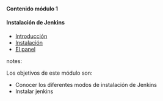 #### Contenido módulo 1

#### Instalación de Jenkins

* [Introducción](/#introduction)
* [Instalación](/#instalation)
* [El panel](/#the_dashboard)

notes:

Los objetivos de este módulo son:

* Conocer los diferentes modos de instalación de Jenkins
* Instalar jenkins 
